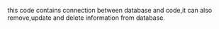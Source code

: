 this code contains connection between database and code,it can also remove,update and delete information from database.
